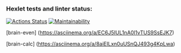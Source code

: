 ### Hexlet tests and linter status:

[![Actions Status](https://github.com/aleksusergit/frontend-project-44/workflows/hexlet-check/badge.svg)](https://github.com/aleksusergit/frontend-project-44/actions)
[![Maintainability](https://api.codeclimate.com/v1/badges/186b3ece6e3f34436ec6/maintainability)](https://codeclimate.com/github/aleksusergit/frontend-project-44/maintainability)

[brain-even]
(https://asciinema.org/a/EC6J5IUL1nA0l1vTUS9SsEJK7)

[brain-calc]
(https://asciinema.org/a/8aiEILxn0uUSnQJ493g4KpLwa)
